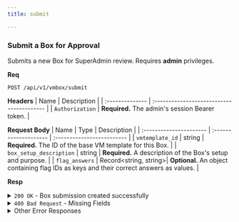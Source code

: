 ```yaml
---
title: submit

---
```


### Submit a Box for Approval

Submits a new Box for SuperAdmin review. Requires **admin** privileges.

**Req**
```
POST /api/v1/vmbox/submit
```

**Headers**
| Name            | Description                               |
| :-------------- | :---------------------------------------- |
| `Authorization` | **Required.** The admin's session Bearer token. |

**Request Body**
| Name                    | Type                  | Description                |
| :---------------------- | :-------------------- | :------------------------- |
| `vmtemplate_id`         | string                | **Required.** The ID of the base VM template for this Box. |
| `box_setup_description` | string                | **Required.** A description of the Box's setup and purpose. |
| `flag_answers`          | Record<string, string>| **Optional.** An object containing flag IDs as keys and their correct answers as values. |

**Resp**
<details>
<summary><code>200 OK</code> - Box submission created successfully</summary>

```json
{
  "code": 200,
  "message": "Box submission created successfully, waiting for approval",
  "data": {
    "submission_id": "60d0fe4f5311236168a10a01",
    "vmtemplate_id": "60d0fe4f5311236168a109e1",
    "submitted_date": "2025-09-02T10:00:00.000Z",
    "submitter": "admin@example.com"
  }
}
```
</details>

<details>
<summary><code>400 Bad Request</code> - Missing Fields</summary>
    
```json
{ "code": 400, "message": "Missing required fields: vmtemplate_id, box_setup_description", "data": null }
```
</details>

<details>
<summary>Other Error Responses</summary>
    
Also supports `401/403 Unauthorized` and `500 Internal Server Error`.
</details>